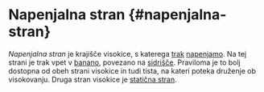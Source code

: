 # Napenjalna stran {#napenjalna-stran}

*Napenjalna stran* je krajišče visokice, s katerega
[trak](/trak) [napenjamo](/napenjanje). Na tej
strani je trak vpet v [banano](/banana), povezano na
[sidrišče](/sidrišče). Praviloma je to bolj dostopna od obeh
strani visokice in tudi tista, na kateri poteka druženje ob visokovanju.
Druga stran visokice je [statična stran](/staticna-stran).
